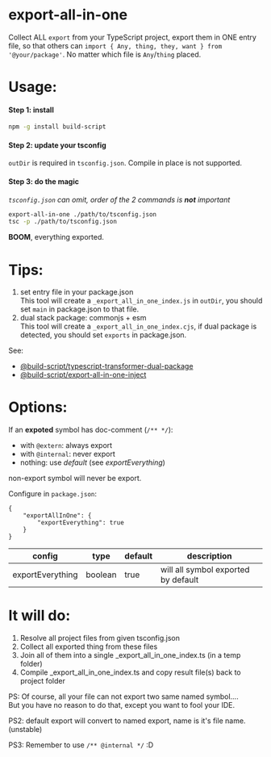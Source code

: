 # export-all-in-one

Collect ALL `export` from your TypeScript project, export them in ONE entry file, so that others can `import { Any, thing, they, want } from '@your/package'`. No matter which file is `Any`/`thing` placed.

# Usage:

#### Step 1: install

```bash
npm -g install build-script
```

#### Step 2: update your tsconfig

`outDir` is required in `tsconfig.json`. Compile in place is not supported.

#### Step 3: do the magic

_`tsconfig.json` can omit, order of the 2 commands is **not** important_

```sh
export-all-in-one ./path/to/tsconfig.json
tsc -p ./path/to/tsconfig.json
```

**BOOM**, everything exported.

# Tips:

1. set entry file in your package.json  
   This tool will create a `_export_all_in_one_index.js` in `outDir`, you should set `main` in package.json to that file.
2. dual stack package: commonjs + esm  
   This tool will create a `_export_all_in_one_index.cjs`, if dual package is detected, you should set `exports` in package.json.

See:

-   [@build-script/typescript-transformer-dual-package](https://www.npmjs.com/package/@build-script/typescript-transformer-dual-package)
-   [@build-script/export-all-in-one-inject](https://www.npmjs.com/package/@build-script/export-all-in-one-inject)

# Options:

If an **expoted** symbol has doc-comment (`/** */`):

-   with `@extern`: always export
-   with `@internal`: never export
-   nothing: use _default_ (see _exportEverything_)

non-export symbol will never be export.

Configure in `package.json`:

```jsonc
{
	"exportAllInOne": {
		"exportEverything": true
	}
}
```

| config           | type    | default | description                         |
| ---------------- | ------- | ------- | ----------------------------------- |
| exportEverything | boolean | true    | will all symbol exported by default |

# It will do:

1. Resolve all project files from given tsconfig.json
1. Collect all exported thing from these files
1. Join all of them into a single \_export_all_in_one_index.ts (in a temp folder)
1. Compile \_export_all_in_one_index.ts and copy result file(s) back to project folder

PS: Of course, all your file can not export two same named symbol....  
But you have no reason to do that, except you want to fool your IDE.

PS2: default export will convert to named export, name is it's file name. (unstable)

PS3: Remember to use `/** @internal */` :D
